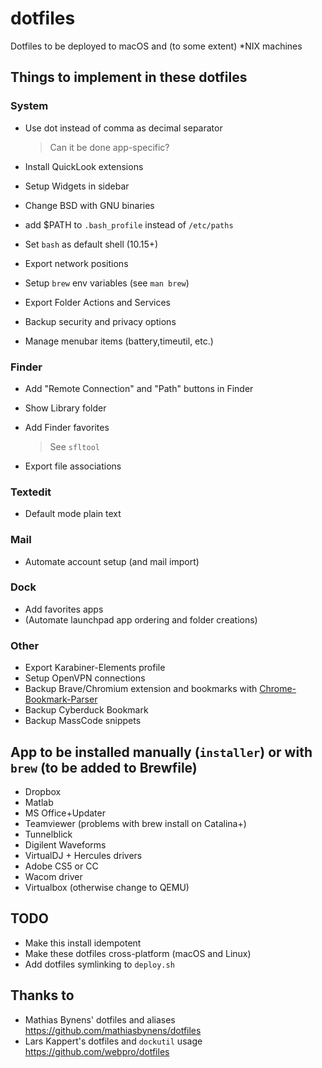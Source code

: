 # dotfiles
Dotfiles to be deployed to macOS and (to some extent) *NIX machines

## Things to implement in these dotfiles
### System
- Use dot instead of comma as decimal separator
    
    > Can it be done app-specific?
- Install QuickLook extensions
- Setup Widgets in sidebar
- Change BSD with GNU binaries
- add $PATH to `.bash_profile` instead of `/etc/paths`
- Set `bash` as default shell (10.15+)
- Export network positions
- Setup `brew` env variables (see `man brew`)
- Export Folder Actions and Services
- Backup security and privacy options
- Manage menubar items (battery,timeutil, etc.)
### Finder
- Add "Remote Connection" and "Path" buttons in Finder
- Show Library folder
- Add Finder favorites
    
    > See `sfltool`
- Export file associations
### Textedit
- Default mode plain text
### Mail
- Automate account setup (and mail import)
### Dock
- Add favorites apps
- (Automate launchpad app ordering and folder creations)
### Other
- Export Karabiner-Elements profile
- Setup OpenVPN connections
- Backup Brave/Chromium extension and bookmarks with [Chrome-Bookmark-Parser](https://github.com/DavidMetcalfe/Chrome-Bookmarks-Parser/)
- Backup Cyberduck Bookmark
- Backup MassCode snippets

## App to be installed manually (`installer`) or with `brew` (to be added to Brewfile)
- Dropbox
- Matlab
- MS Office+Updater
- Teamviewer (problems with brew install on Catalina+)
- Tunnelblick
- Digilent Waveforms
- VirtualDJ + Hercules drivers
- Adobe CS5 or CC
- Wacom driver
- Virtualbox (otherwise change to QEMU)

## TODO
- Make this install idempotent
- Make these dotfiles cross-platform (macOS and Linux)
- Add dotfiles symlinking to `deploy.sh`
## Thanks to
- Mathias Bynens' dotfiles and aliases https://github.com/mathiasbynens/dotfiles 
- Lars Kappert's dotfiles and `dockutil` usage https://github.com/webpro/dotfiles

